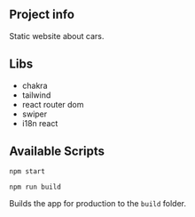 ## Project info

Static website about cars.

## Libs

- chakra
- tailwind
- react router dom
- swiper
- i18n react

## Available Scripts

`npm start`

`npm run build`

Builds the app for production to the `build` folder.
